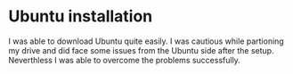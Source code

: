 # Ubuntu installation
I was able to download Ubuntu quite easily. I was cautious while partioning my drive and did face some issues from the Ubuntu side after the setup. Neverthless I was able to overcome the problems successfully.
